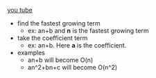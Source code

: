 [you tube](https://www.youtube.com/watch?v=D6xkbGLQesk)

* find the fastest growing term 
  * ex: an+b and __n__ is the fastest growing term
* take the coefficient term
  * ex: an+b. Here __a__ is the coefficient.
* examples
  * an+b  will become O(n)
  * an^2+bn+c will become O(n^2)